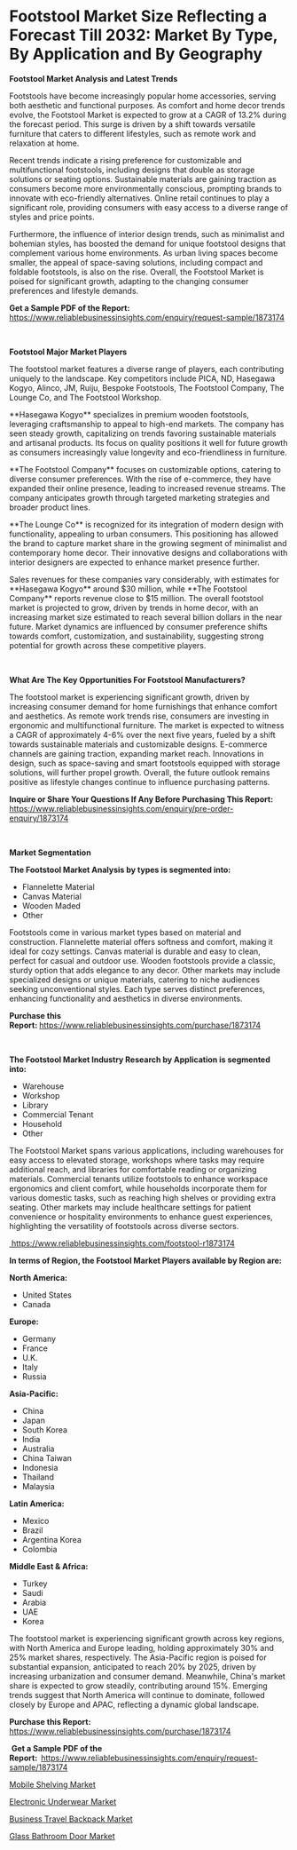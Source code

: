 <p><h1>Footstool Market Size Reflecting a Forecast Till 2032: Market By Type, By Application and By Geography</h1></p><p><strong>Footstool Market Analysis and Latest Trends</strong></p>
<p><p>Footstools have become increasingly popular home accessories, serving both aesthetic and functional purposes. As comfort and home decor trends evolve, the Footstool Market is expected to grow at a CAGR of 13.2% during the forecast period. This surge is driven by a shift towards versatile furniture that caters to different lifestyles, such as remote work and relaxation at home.</p><p>Recent trends indicate a rising preference for customizable and multifunctional footstools, including designs that double as storage solutions or seating options. Sustainable materials are gaining traction as consumers become more environmentally conscious, prompting brands to innovate with eco-friendly alternatives. Online retail continues to play a significant role, providing consumers with easy access to a diverse range of styles and price points.</p><p>Furthermore, the influence of interior design trends, such as minimalist and bohemian styles, has boosted the demand for unique footstool designs that complement various home environments. As urban living spaces become smaller, the appeal of space-saving solutions, including compact and foldable footstools, is also on the rise. Overall, the Footstool Market is poised for significant growth, adapting to the changing consumer preferences and lifestyle demands.</p></p>
<p><strong>Get a Sample PDF of the Report:&nbsp;</strong> <a href="https://www.reliablebusinessinsights.com/enquiry/request-sample/1873174?utm_campaign=950&utm_medium=2&utm_source=Github&utm_content=ia&utm_term=05022025&utm_id=footstool">https://www.reliablebusinessinsights.com/enquiry/request-sample/1873174</a></p>
<p>&nbsp;</p>
<p><strong>Footstool Major Market Players</strong></p>
<p><p>The footstool market features a diverse range of players, each contributing uniquely to the landscape. Key competitors include PICA, ND, Hasegawa Kogyo, Alinco, JM, Ruiju, Bespoke Footstools, The Footstool Company, The Lounge Co, and The Footstool Workshop.</p><p>**Hasegawa Kogyo** specializes in premium wooden footstools, leveraging craftsmanship to appeal to high-end markets. The company has seen steady growth, capitalizing on trends favoring sustainable materials and artisanal products. Its focus on quality positions it well for future growth as consumers increasingly value longevity and eco-friendliness in furniture.</p><p>**The Footstool Company** focuses on customizable options, catering to diverse consumer preferences. With the rise of e-commerce, they have expanded their online presence, leading to increased revenue streams. The company anticipates growth through targeted marketing strategies and broader product lines.</p><p>**The Lounge Co** is recognized for its integration of modern design with functionality, appealing to urban consumers. This positioning has allowed the brand to capture market share in the growing segment of minimalist and contemporary home decor. Their innovative designs and collaborations with interior designers are expected to enhance market presence further.</p><p>Sales revenues for these companies vary considerably, with estimates for **Hasegawa Kogyo** around $30 million, while **The Footstool Company** reports revenue close to $15 million. The overall footstool market is projected to grow, driven by trends in home decor, with an increasing market size estimated to reach several billion dollars in the near future. Market dynamics are influenced by consumer preference shifts towards comfort, customization, and sustainability, suggesting strong potential for growth across these competitive players.</p></p>
<p>&nbsp;</p>
<p><strong>What Are The Key Opportunities For Footstool Manufacturers?</strong></p>
<p><p>The footstool market is experiencing significant growth, driven by increasing consumer demand for home furnishings that enhance comfort and aesthetics. As remote work trends rise, consumers are investing in ergonomic and multifunctional furniture. The market is expected to witness a CAGR of approximately 4-6% over the next five years, fueled by a shift towards sustainable materials and customizable designs. E-commerce channels are gaining traction, expanding market reach. Innovations in design, such as space-saving and smart footstools equipped with storage solutions, will further propel growth. Overall, the future outlook remains positive as lifestyle changes continue to influence purchasing patterns.</p></p>
<p><strong>Inquire or Share Your Questions If Any Before Purchasing This Report:</strong> <a href="https://www.reliablebusinessinsights.com/enquiry/pre-order-enquiry/1873174?utm_campaign=950&utm_medium=2&utm_source=Github&utm_content=ia&utm_term=05022025&utm_id=footstool">https://www.reliablebusinessinsights.com/enquiry/pre-order-enquiry/1873174</a></p>
<p>&nbsp;</p>
<p><strong>Market Segmentation</strong></p>
<p><strong>The Footstool Market Analysis by types is segmented into:</strong></p>
<p><ul><li>Flannelette Material</li><li>Canvas Material</li><li>Wooden Maded</li><li>Other</li></ul></p>
<p><p>Footstools come in various market types based on material and construction. Flannelette material offers softness and comfort, making it ideal for cozy settings. Canvas material is durable and easy to clean, perfect for casual and outdoor use. Wooden footstools provide a classic, sturdy option that adds elegance to any decor. Other markets may include specialized designs or unique materials, catering to niche audiences seeking unconventional styles. Each type serves distinct preferences, enhancing functionality and aesthetics in diverse environments.</p></p>
<p><strong>Purchase this Report:&nbsp;</strong><a href="https://www.reliablebusinessinsights.com/purchase/1873174?utm_campaign=950&utm_medium=2&utm_source=Github&utm_content=ia&utm_term=05022025&utm_id=footstool">https://www.reliablebusinessinsights.com/purchase/1873174</a></p>
<p>&nbsp;</p>
<p><strong>The Footstool Market Industry Research by Application is segmented into:</strong></p>
<p><ul><li>Warehouse</li><li>Workshop</li><li>Library</li><li>Commercial Tenant</li><li>Household</li><li>Other</li></ul></p>
<p><p>The Footstool Market spans various applications, including warehouses for easy access to elevated storage, workshops where tasks may require additional reach, and libraries for comfortable reading or organizing materials. Commercial tenants utilize footstools to enhance workspace ergonomics and client comfort, while households incorporate them for various domestic tasks, such as reaching high shelves or providing extra seating. Other markets may include healthcare settings for patient convenience or hospitality environments to enhance guest experiences, highlighting the versatility of footstools across diverse sectors.</p></p>
<p><a href="https://www.reliablebusinessinsights.com/footstool-r1873174?utm_campaign=950&utm_medium=2&utm_source=Github&utm_content=ia&utm_term=05022025&utm_id=footstool">&nbsp;https://www.reliablebusinessinsights.com/footstool-r1873174</a></p>
<p><strong>In terms of Region, the Footstool Market Players available by Region are:</strong></p>
<p>
    <p> <strong> North America: </strong>
        <ul>
            <li>United States</li>
            <li>Canada</li>
        </ul>
        </p> 
    <p> <strong> Europe: </strong>
        <ul>
            <li>Germany</li>
            <li>France</li>
            <li>U.K.</li>
            <li>Italy</li>
            <li>Russia</li>
        </ul>
        </p> 
    <p> <strong> Asia-Pacific: </strong>
        <ul>
            <li>China</li>
            <li>Japan</li>
            <li>South Korea</li>
            <li>India</li>
            <li>Australia</li>
            <li>China Taiwan</li>
            <li>Indonesia</li>
            <li>Thailand</li>
            <li>Malaysia</li>
        </ul>
        </p> 
    <p> <strong> Latin America: </strong>
        <ul>
            <li>Mexico</li>
            <li>Brazil</li>
            <li>Argentina Korea</li>
            <li>Colombia</li>
        </ul>
        </p> 
    <p> <strong> Middle East & Africa: </strong>
        <ul>
            <li>Turkey</li>
            <li>Saudi</li>
            <li>Arabia</li>
            <li>UAE</li>
            <li>Korea</li>
        </ul>
    </p>
    </p>
<p><p>The footstool market is experiencing significant growth across key regions, with North America and Europe leading, holding approximately 30% and 25% market shares, respectively. The Asia-Pacific region is poised for substantial expansion, anticipated to reach 20% by 2025, driven by increasing urbanization and consumer demand. Meanwhile, China's market share is expected to grow steadily, contributing around 15%. Emerging trends suggest that North America will continue to dominate, followed closely by Europe and APAC, reflecting a dynamic global landscape.</p></p>
<p><strong>Purchase this Report: </strong><a href="https://www.reliablebusinessinsights.com/purchase/1873174?utm_campaign=950&utm_medium=2&utm_source=Github&utm_content=ia&utm_term=05022025&utm_id=footstool">https://www.reliablebusinessinsights.com/purchase/1873174</a></p>
<p>&nbsp;<strong>Get a Sample PDF of the Report:&nbsp;&nbsp;</strong><a href="https://www.reliablebusinessinsights.com/enquiry/request-sample/1873174?utm_campaign=950&utm_medium=2&utm_source=Github&utm_content=ia&utm_term=05022025&utm_id=footstool">https://www.reliablebusinessinsights.com/enquiry/request-sample/1873174</a></p>
<p><strong></strong></p>
<p><p><a href="https://github.com/sawrovpipolo/Market-Research-Report-List-1/blob/main/mobile-shelving-market.md?utm_campaign=950&utm_medium=2&utm_source=Github&utm_content=ia&utm_term=05022025&utm_id=footstool">Mobile Shelving Market</a></p><p><a href="https://github.com/yoshih12/Market-Research-Report-List-4/blob/main/electronic-underwear-market.md?utm_campaign=950&utm_medium=2&utm_source=Github&utm_content=ia&utm_term=05022025&utm_id=footstool">Electronic Underwear Market</a></p><p><a href="https://github.com/ritooesiaba/Market-Research-Report-List-1/blob/main/business-travel-backpack-market.md?utm_campaign=950&utm_medium=2&utm_source=Github&utm_content=ia&utm_term=05022025&utm_id=footstool">Business Travel Backpack Market</a></p><p><a href="https://github.com/ryanbell8967/Market-Research-Report-List-1/blob/main/glass-bathroom-door-market.md?utm_campaign=950&utm_medium=2&utm_source=Github&utm_content=ia&utm_term=05022025&utm_id=footstool">Glass Bathroom Door Market</a></p></p>